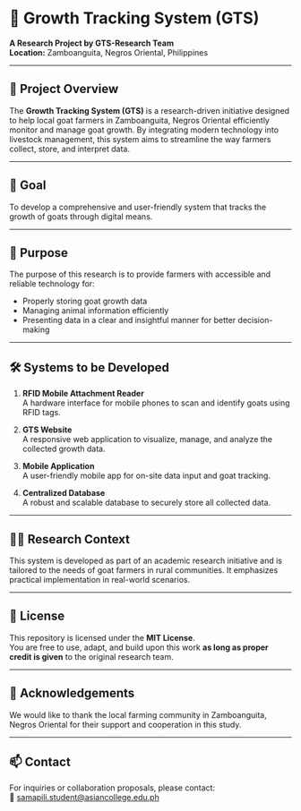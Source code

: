 # 🐐 Growth Tracking System (GTS)

**A Research Project by GTS-Research Team**  
**Location:** Zamboanguita, Negros Oriental, Philippines

---

## 📌 Project Overview

The **Growth Tracking System (GTS)** is a research-driven initiative designed to help local goat farmers in Zamboanguita, Negros Oriental efficiently monitor and manage goat growth. By integrating modern technology into livestock management, this system aims to streamline the way farmers collect, store, and interpret data.

---

## 🎯 Goal

To develop a comprehensive and user-friendly system that tracks the growth of goats through digital means.

---

## 🎯 Purpose

The purpose of this research is to provide farmers with accessible and reliable technology for:

- Properly storing goat growth data
- Managing animal information efficiently
- Presenting data in a clear and insightful manner for better decision-making

---

## 🛠️ Systems to be Developed

1. **RFID Mobile Attachment Reader**  
   A hardware interface for mobile phones to scan and identify goats using RFID tags.

2. **GTS Website**  
   A responsive web application to visualize, manage, and analyze the collected growth data.

3. **Mobile Application**  
   A user-friendly mobile app for on-site data input and goat tracking.

4. **Centralized Database**  
   A robust and scalable database to securely store all collected data.

---

## 👨‍🔬 Research Context

This system is developed as part of an academic research initiative and is tailored to the needs of goat farmers in rural communities. It emphasizes practical implementation in real-world scenarios.

---

## 📄 License

This repository is licensed under the **MIT License**.  
You are free to use, adapt, and build upon this work **as long as proper credit is given** to the original research team.

---

## 🙌 Acknowledgements

We would like to thank the local farming community in Zamboanguita, Negros Oriental for their support and cooperation in this study.

---

## 📫 Contact

For inquiries or collaboration proposals, please contact:  
📧 samapili.student@asiancollege.edu.ph  


